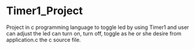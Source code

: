 # Timer1_Project
Project in c programming language to toggle led by using Timer1 and user can adjust the led can turn on, turn off, toggle as he or she desire from application.c the c source file.
